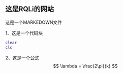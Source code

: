 ## 这是RQLi的网站

这是一个MARKEDOWN文件

1、这是一个代码块

```matlab
clear
clc
```

2、这是一个公式
$$
\lambda = \frac{2\pi}{k}
$$
